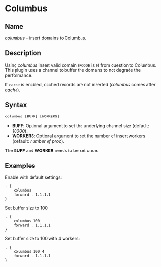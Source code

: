 # Columbus

## Name

*columbus* - insert domains to Columbus.

## Description

Using *columbus* insert valid domain (`RCODE` is `0`) from question to [Columbus](https://columbus/elmasy.com).
This plugin uses a channel to buffer the domains to not degrade the performance.

If `cache` is enabled, cached records are not inserted (*columbus* comes after *cache*).

## Syntax

~~~ txt
columbus [BUFF] [WORKERS]
~~~

- **BUFF**: Optional argument to set the underlying channel size (default: *10000*).
- **WORKERS**: Optional argument to set the number of insert workers (default: *number of proc*).

The **BUFF** and **WORKER** needs to be set once.

## Examples

Enable with default settings:

~~~ corefile
. {
    columbus
    forward . 1.1.1.1
}
~~~

Set buffer size to 100:

~~~ corefile
. {
    columbus 100
    forward . 1.1.1.1
}
~~~

Set buffer size to 100 with 4 workers:

~~~ corefile
. {
    columbus 100 4
    forward . 1.1.1.1
}
~~~